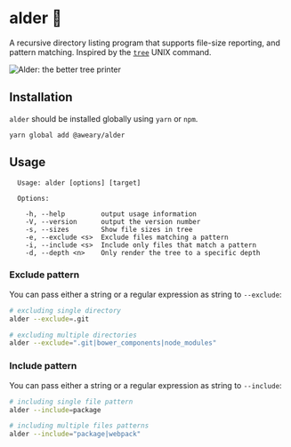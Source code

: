 # alder 🌳
 A recursive directory listing program that supports file-size reporting, and pattern matching. Inspired by the [`tree`](http://www.computerhope.com/unix/tree.htm)
UNIX command.

![Alder: the better tree printer](http://i.imgur.com/8qhaxvG.png)

## Installation
`alder` should be installed globally using `yarn` or `npm`.
```
yarn global add @aweary/alder
```

## Usage

```
  Usage: alder [options] [target]

  Options:

    -h, --help         output usage information
    -V, --version      output the version number
    -s, --sizes        Show file sizes in tree
    -e, --exclude <s>  Exclude files matching a pattern
    -i, --include <s>  Include only files that match a pattern
    -d, --depth <n>    Only render the tree to a specific depth
```

### Exclude pattern

You can pass either a string or a regular expression as string to `--exclude`:

```sh
# excluding single directory
alder --exclude=.git

# excluding multiple directories
alder --exclude=".git|bower_components|node_modules"
```

### Include pattern

You can pass either a string or a regular expression as string to `--include`:

```sh
# including single file pattern
alder --include=package

# including multiple files patterns
alder --include="package|webpack"
```
